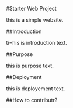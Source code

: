 #Starter Web Project

this is a simple website.

##Introduction

ti=his is introduction text.

##Purpose

this is purpose text.

##Deployment

this is deployement text.

##How to contributr?